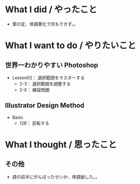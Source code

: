 # What I did / やったこと
- 案の定、体調悪化で何もできず。。

# What I want to do / やりたいこと
## 世界一わかりやすい Photoshop
- Lesson02： 選択範囲をマスターする
    - 2-3： 選択範囲を調整する
    - 2-X： 練習問題

## Illustrator Design Method
- Basic
    - 128： 反転する

# What I thought / 思ったこと
## その他
- 週の前半にがんばったせいか、体調崩した。。
